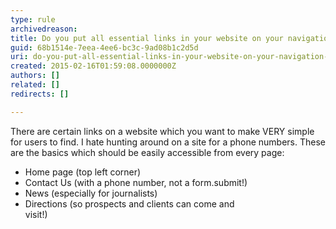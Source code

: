 ```yaml
---
type: rule
archivedreason: 
title: Do you put all essential links in your website on your navigation bar?
guid: 68b1514e-7eea-4ee6-bc3c-9ad08b1c2d5d
uri: do-you-put-all-essential-links-in-your-website-on-your-navigation-bar
created: 2015-02-16T01:59:08.0000000Z
authors: []
related: []
redirects: []

---
```


There are certain links on a website which you want to make       VERY simple for users to find. I hate hunting around on a       site for a phone numbers. These are the basics which should       be easily accessible from every page:

* Home page (top left corner)
* Contact Us (with a phone number, not a form.submit!)
* News (especially for journalists)
* Directions (so prospects and clients can come and <br>     visit!)


<!--endintro-->
